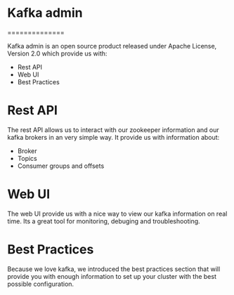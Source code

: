 # Kafka admin #
==============

Kafka admin is an open source product released under Apache License, Version 2.0 which provide us with:

* Rest API
* Web UI
* Best Practices

Rest API
========

The rest API allows us to interact with our zookeeper information and our kafka brokers in an very simple way.
It provide us with information about: 

* Broker
* Topics
* Consumer groups and offsets

Web UI
========

The web UI provide us with a nice way to view our kafka information on real time. Its a great tool for 
monitoring, debuging and troubleshooting.


Best Practices
==============

Because we love kafka, we introduced the best practices section that will provide you with enough information
to set up your cluster with the best possible configuration. 
